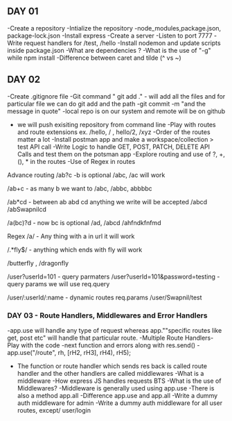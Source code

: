 ## DAY 01

-Create a repository
-Intialize the repository
-node_modules,package.json,
package-lock.json
-Install express
-Create a server
-Listen to port 7777
-Write request handlers for /test, /hello
-Install nodemon and update scripts inside package.json
-What are dependencies ?
-What is the use of "-g" while npm install
-Difference between caret and tilde (^ vs ~)

## DAY 02

-Create .gitignore file
-Git command " git add ." - will add all the files and for particular file we can do git add and the path
-git commit -m "and the message in quote"
-local repo is on our system and remote will be on github

- we will push exisiting repository from command line
  -Play with routes and route extensions ex. /hello, / , hello/2,
  /xyz
  -Order of the routes matter a lot
  -Install postman app and make a workspace/collection > test API call
  -Write Logic to handle GET, POST, PATCH, DELETE API Calls and test them on the potsman app
  -Explore routing and use of ?, +, (), \* in the routes
  -Use of Regex in routes

Advance routing
/ab?c -b is optional
/abc, /ac will work

/ab+c - as many b we want to
/abc, /abbc, abbbbc

/ab\*cd - between ab abd cd anything we write will be accepted
/abcd /abSwapnilcd

/a(bc)?d - now bc is optional
/ad, /abcd /ahfndkfnfmd

Regex
/a/ - Any thing with a in url it will work

/.\*fly$/ - anything which ends with fly will work

/butterfly , /dragonfly

/user?userId=101 - query parmaters
/user?userId=101&password=testing -query params
we will use req.query

/user/:userId/:name - dynamic routes
req.params
/user/Swapnil/test

### DAY 03 - Route Handlers, Middlewares and Error Handlers

-app.use will handle any type of request whereas app.""specific routes like get, post etc" will handle that particular route.
-Multiple Route Handlers- Play with the code
-next function and errors along with res.send()
-app.use("/route", rh, [rH2, rH3], rH4), rH5);

- The function or route handler which sends res back is called route handler and the other handlers are called middlewares
  -What is a middleware
  -How express JS handles requests BTS
  -What is the use of Middlewares?
  -Middleware is generally used using app.use
  -There is also a method app.all
  -Difference app.use and app.all
  -Write a dummy auth middleware for admin
  -Write a dummy auth middleware for all user routes, except/ user/login
